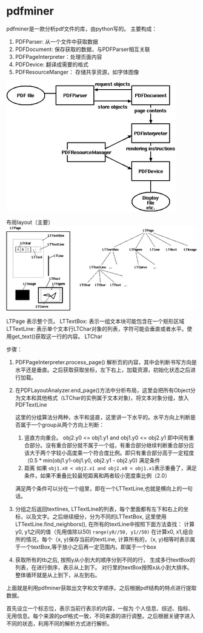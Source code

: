 # pdfminer
pdfminer是一款分析pdf文件的库，由python写的。
主要构成：
1. PDFParser: 从一个文件中获取数据
2. PDFDocument: 保存获取的数据，与PDFParser相互关联
3. PDFPageInterpreter：处理页面内容
4. PDFDevice: 翻译成需要的格式
5. PDFResourceManger： 存储共享资源，如字体图像

![avator](images/pdfminer类之间的关系.jpg)

布局layout（主要）
![avator](images/Layout布局.jpg)

LTPage 表示整个页。
LTTextBox: 表示一组文本块可能包含在一个矩形区域
LTTextLine: 表示单个文本行LTChar对象的列表，字符可能会垂直或者水平。使用get_text()获取这一行的内容。
LTChar

步骤：
1. PDFPageInterpreter.process_page() 解析页的内容，其中会判断书写方向是水平还是垂直。之后获取获取坐标，左下右上，加载资源，初始化状态之后进行加载。
2. 在PDFLayoutAnalyzer.end_page()方法中分析布局，这里会把所有Object分为文本和其他格式（LTChar的实例属于文本对象)，将文本对象分组，放入PDFTextLine

    这里的分组算法分两种，水平和竖直，这里讲一下水平的。水平方向上判断是否属于一个group从两个方向上判断：
    1. 竖直方向重合。 obj2.y0 <= obj1.y1 and obj1.y0 <= obj2.y1 即中间有重合部分。没有重合部分就不属于一个组，有重合部分继续判断重合部分应该大于两个字较小高度乘一个符合度比例。即只有重合部分高于一定程度（0.5 * min(obj1.y1-obj1.y0, obj2.y1 - obj2.y0) 满足条件
    2. 距离  如果 `obj1.x0 < obj2.x1 and obj2.x0 < obj1.x1`表示重叠了，满足条件，如果不重叠比较最短距离和两者较小宽度乘比例（2.0）
    
    满足两个条件可以分在一个组里，即在一个LTTextLine,也就是横向上的一句话。

3. 分组之后返回textlines, LTTextLine的列表，每个里面都有左下和右上的坐标，以及文字。之后继续细分，分为不同的LTTextBox, 这里使用LTTextLine.find_neighbors(), 在所有的textLine中按照下面方法查找：
   计算 y0, y1之间的值（先用值除以50) `range(y0//50, y1//50)` 在计算x0, x1,组合所的情况，每个（x, y)保存当前的textLine, 计算所有的，（x, y)相等时表示属于一个textBox,等于放小之后再一定范围内，即属于一个box

4. 获取所有的tb之后, 按照y从小到大的顺序分到不同的行， 生成多行textBox的列表，在进行倒序，表示从上到下。 对行里的textBox按照x从小到大排序。整体循环就是从上到下，从左到右。
   
上面就是利用pdfminer获取出文字和文字顺序。之后根据pdf结构的特点进行提取数据。

 首先设立一个标志位，表示当前行表示的内容，一般为 个人信息、综述、指标、无用信息。每个来源的pdf格式一致，不同来源的进行调整。之后根据关键字进入不同的状态，利用不同的解析方式进行解析。